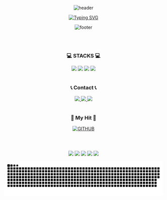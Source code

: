 <div align="center">
    
![header](https://capsule-render.vercel.app/api?type=waving&color=6994CDEE&text=&animation=twinkling&height=120)

[![Typing SVG](https://readme-typing-svg.demolab.com?font=Alkatra&weight=500&size=30&duration=4000&pause=3&color=6994CDEE&center=true&vCenter=true&multiline=true&repeat=true&width=1000&height=50&lines=Welcome+to+Kyunghwa's+GitHub!👋)](https://git.io/typing-svg)

![footer](https://capsule-render.vercel.app/api?type=slice&color=6994CDEE&height=80&section=footer)

</div>

<div align="center">

<br>

<br>

<div align=center>
    <h3 style="border-bottom: none">💻 STACKS 💻</h3>
</div>
<div align=center> 
    <img src="https://img.shields.io/badge/Kotlin-7F52FF?style=flat&logo=kotlin&logoColor=white">
    <img src="https://img.shields.io/badge/Android-3DDC84?style=flat&logo=android&logoColor=white">
    <img src="https://img.shields.io/badge/HTML5-E34F26?style=flat&logo=html5&logoColor=white"> 
    <img src="https://img.shields.io/badge/css-1572B6?style=flat&logo=css3&logoColor=white">
</div>

<br>

<div align=center>
    <h3 style="border-bottom: none">📞 Contact 📞</h3>
</div>
<div align=center>
    <a href="https://www.instagram.com/wagzack/">
        <img src="https://img.shields.io/badge/wagzack-E4405F?style=flat&logo=instagram&logoColor=white">
    </a>
    <a href="https://velog.io/@wack">
        <img src="https://img.shields.io/badge/blog-20C997?style=flat&logo=velog&logoColor=white">
    </a>
<!--     <a href="https://velog.io/@wack">
        <img src="https://img.shields.io/badge/blog-000000?style=flat&logo=tistory&logoColor=white">
    </a> -->
    <a href="mailto:snoopn@naver.com">
        <img src="https://img.shields.io/badge/eMail-03C75A?style=flat&logo=Gmail&logoColor=white"> 
    </a>
</div>

<br>
<div align=center>
    <h3 style="border-bottom: none">🎯 My Hit 🎯</h3>
    
[![GITHUB](https://hits.seeyoufarm.com/api/count/incr/badge.svg?url=https%3A%2F%2Fgithub.com%2FKyungHwa0&count_bg=%23A6A9AA&title_bg=%232F2E2E&icon=github.svg&icon_color=%23ffffff&title=GITHUB&edge_flat=false)](https://github.com/KyungHwa0)

</div>

<br>
<br>

![](http://github-profile-summary-cards.vercel.app/api/cards/profile-details?username=KyungHwa0&theme=nord_dark)
![](http://github-profile-summary-cards.vercel.app/api/cards/repos-per-language?username=KyungHwa0&theme=nord_dark)
![](http://github-profile-summary-cards.vercel.app/api/cards/most-commit-language?username=KyungHwa0&theme=nord_dark)
![](http://github-profile-summary-cards.vercel.app/api/cards/stats?username=KyungHwa0&theme=nord_dark&)
![](http://github-profile-summary-cards.vercel.app/api/cards/productive-time?username=KyungHwa0&theme=nord_dark&utcOffset=8)


<img src="https://github.com/KyungHwa0/KyungHwa0/blob/output/github-contribution-grid-snake.svg"/>


<!--
**KyungHwa0/KyungHwa0** is a ✨ _special_ ✨ repository because its `README.md` (this file) appears on your GitHub profile.

Here are some ideas to get you started:

- 🔭 I’m currently working on ...
- 🌱 I’m currently learning ...
- 👯 I’m looking to collaborate on ...
- 🤔 I’m looking for help with ...
- 💬 Ask me about ...
- 📫 How to reach me: ...
- 😄 Pronouns: ...
- ⚡ Fun fact: ...
-->
